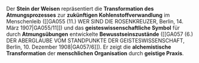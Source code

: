 
Der **Stein der Weisen** repräsentiert die **Transformation des Atmungsprozesses** zur **zukünftigen Kohlenstoffverwandlung** im Menschenleib ([[GA055 (11.) WER SIND DIE ROSENKREUZER, Berlin, 14. März 1907|GA055/11]]) und das **geisteswissenschaftliche Symbol** für durch **Atmungsübungen** entwickelte **Bewusstseinszustände** ([[GA057 (6.) DER ABERGLAUBE VOM STANDPUNKTE DER GEISTESWISSENSCHAFT, Berlin, 10. Dezember 1908|GA057/6]]). Er zeigt die **alchemistische Transformation** der **menschlichen Organisation** durch **geistige Praxis**.
